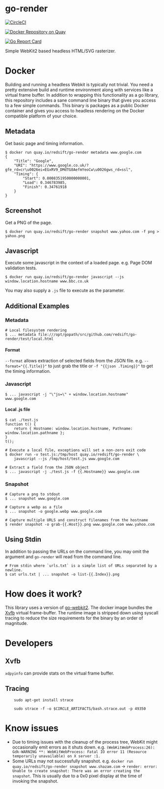 # go-render

[![CircleCI](https://circleci.com/gh/redsift/go-render.svg?style=svg)](https://circleci.com/gh/redsift/go-render) 

[![Docker Repository on Quay](https://quay.io/repository/redsift/go-render/status "Docker Repository on Quay")](https://quay.io/repository/redsift/go-render)

[![Go Report Card](https://goreportcard.com/badge/github.com/redsift/go-render)](https://goreportcard.com/report/github.com/redsift/go-render)


Simple WebKit2 based headless HTML/SVG rasterizer. 

# Docker

Building and running a headless Webkit is typically not trivial. You need a pretty extensive build and runtime environment along with services like a virtual frame buffer. In addition to wrapping this functionality as a go library, this repository includes a sane command line binary that gives you access to a few simple commands. This binary is packages as a public Docker container and gives you access to headless rendering on the Docker compatible platform of your choice.

## Metadata

Get basic page and timing information.

    $ docker run quay.io/redsift/go-render metadata www.google.com
    {
        "Title": "Google",
        "URI": "https://www.google.co.uk/?gfe_rd=cr\u0026ei=EGxRV9_DMdTG8AefmYeoCw\u0026gws_rd=ssl",
        "Timing": {
            "Start": 0.0008351950000000001,
            "Load": 0.346783985,
            "Finish": 0.34761918
        }
    }

## Screenshot

Get a PNG of the page.

    $ docker run quay.io/redsift/go-render snapshot www.yahoo.com -f png > yahoo.png

## Javascript

Execute some javascript in the context of a loaded page. e.g. Page DOM validation tests.

	$ docker run quay.io/redsift/go-render javascript --js window.location.hostname www.bbc.co.uk

You may also supply a `.js` file to execute as the parameter.

## Additional Examples

### Metadata

	# Local filesystem rendering
	$ ... metadata file:///opt/gopath/src/github.com/redsift/go-render/test/local.html

#### Format

`--format` allows extraction of selected fields from the JSON file. e.g. `--format="{{.Title}}"` to just grab the title
or `-f "{{json .Timing}}"` to get the timing information.

### Javascript

	$ ... javascript -j "\"js=\" + window.location.hostname"  www.google.com

#### Local .js file

    $ cat ./test.js
    function t() {
        return { Hostname: window.location.hostname, Pathname: window.location.pathname };
    }
    t();
    
    # Execute a local file, exceptions will set a non-zero exit code
	$ docker run -v test.js:/tmp/host quay.io/redsift/go-render \ 
	  	javascript --js /tmp/host/test.js www.google.com
    
	# Extract a field from the JSON object
	$ ... javascript -j ./test.js -f {{.Hostname}} www.google.com

### Snapshot

	# Capture a png to stdout
	$ ... snapshot www.google.com

	# Capture a webp as a file
	$ ... snapshot -o google.webp www.google.com

	# Capture multiple URLS and construct filenames from the hostname
	$ render snapshot -o grab-{{.Host}}.png www.google.com www.yahoo.com

## Using Stdin

In addition to passing the URLs on the command line, you may omit the argument and `go-render` will read from the command line. 

	# From stdin where `urls.txt` is a simple list of URLs separated by a newline.
	$ cat urls.txt | ... snapshot -o list-{{.Index}}.png

# How does it work?

This library uses a version of [go-webkit2](https://github.com/sourcegraph/go-webkit2). The docker image bundles the [Xvfb](https://en.wikipedia.org/wiki/Xvfb) virtual frame-buffer. The runtime image is stripped down using syscall tracing to reduce the size requirements for the binary by an order of magnitude.


# Developers

## Xvfb

`xdpyinfo` can provide stats on the virtual frame buffer.
        
        
## Tracing
        
        sudo apt-get install strace
        
        sudo strace -f -o $CIRCLE_ARTIFACTS/bash.strace.out -p 49350
        
# Know issues

- Due to timing issues with the cleanup of the process tree, WebKit might occasionally emit errors as it shuts down. e.g. `(WebKitWebProcess:26): Gdk-WARNING **: WebKitWebProcess: Fatal IO error 11 (Resource temporarily unavailable) on X server :1.`        
- Some URLs may not successfully snapshot. e.g. `docker run quay.io/redsift/go-render snapshot www.shazam.com` -> `render: error: Unable to create snapshot: There was an error creating the snapshot`. This is usually due to a 0x0 pixel display at the time of invoking the snapshot.
